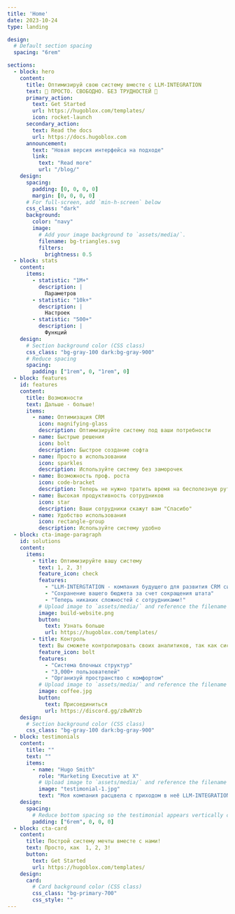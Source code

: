 ```yaml
---
title: 'Home'
date: 2023-10-24
type: landing

design:
  # Default section spacing
  spacing: "6rem"

sections:
  - block: hero
    content:
      title: Оптимизируй свою систему вместе с LLM-INTEGRATION 
      text: 🧱 ПРОСТО. СВОБОДНО. БЕЗ ТРУДНОСТЕЙ 🧱
      primary_action:
        text: Get Started
        url: https://hugoblox.com/templates/
        icon: rocket-launch
      secondary_action:
        text: Read the docs
        url: https://docs.hugoblox.com
      announcement:
        text: "Новая версия интерфейса на подходе"
        link:
          text: "Read more"
          url: "/blog/"
    design:
      spacing:
        padding: [0, 0, 0, 0]
        margin: [0, 0, 0, 0]
      # For full-screen, add `min-h-screen` below
      css_class: "dark"
      background:
        color: "navy"
        image:
          # Add your image background to `assets/media/`.
          filename: bg-triangles.svg
          filters:
            brightness: 0.5
  - block: stats
    content:
      items:
        - statistic: "1M+"
          description: |
            Параметров
        - statistic: "10k+"
          description: |
            Настроек
        - statistic: "500+"
          description: |
            Функций
    design:
      # Section background color (CSS class)
      css_class: "bg-gray-100 dark:bg-gray-900"
      # Reduce spacing
      spacing:
        padding: ["1rem", 0, "1rem", 0]
  - block: features
    id: features
    content:
      title: Возможности
      text: Дальше - больше!
      items:
        - name: Оптимизация CRM
          icon: magnifying-glass
          description: Оптимизируйте систему под ваши потребности
        - name: Быстрые решения
          icon: bolt
          description: Быстрое создание софта
        - name: Просто в использовании
          icon: sparkles
          description: Используйте систему без заморочек
        - name: Возможность проф. роста
          icon: code-bracket
          description: Теперь не нужно тратить время на бесполезную рутину
        - name: Высокая продуктивность сотрудников
          icon: star
          description: Ваши сотрудники скажут вам "Спасибо"
        - name: Удобство использования
          icon: rectangle-group
          description: Используйте систему удобно
  - block: cta-image-paragraph
    id: solutions
    content:
      items:
        - title: Оптимизируйте вашу систему
          text: 1, 2, 3!
          feature_icon: check
          features:
            - "LLM-INTERGTATION - компания будущего для развития CRM систем в сторону AI-оптимизации"
            - "Сохранение вашего бюджета за счет сокращения штата"
            - "Теперь никаких сложностей с сотрудниками!"
          # Upload image to `assets/media/` and reference the filename here
          image: build-website.png
          button:
            text: Узнать больше
            url: https://hugoblox.com/templates/
        - title: Контроль
          text: Вы сможете контролировать своих аналитиков, так как система проста!
          feature_icon: bolt
          features:
            - "Система блочных структур"
            - "3,000+ пользователей"
            - "Организуй пространство с комфортом"
          # Upload image to `assets/media/` and reference the filename here
          image: coffee.jpg
          button:
            text: Присоединиться
            url: https://discord.gg/z8wNYzb
    design:
      # Section background color (CSS class)
      css_class: "bg-gray-100 dark:bg-gray-900"
  - block: testimonials
    content:
      title: ""
      text: ""
      items:
        - name: "Hugo Smith"
          role: "Marketing Executive at X"
          # Upload image to `assets/media/` and reference the filename here
          image: "testimonial-1.jpg"
          text: "Моя компания расцвела с приходом в неё LLM-INTEGRATION"
    design:
      spacing:
        # Reduce bottom spacing so the testimonial appears vertically centered between sections
        padding: ["6rem", 0, 0, 0]
  - block: cta-card
    content:
      title: Построй систему мечты вместе с нами!
      text: Просто, как  1, 2, 3!
      button:
        text: Get Started
        url: https://hugoblox.com/templates/
    design:
      card:
        # Card background color (CSS class)
        css_class: "bg-primary-700"
        css_style: ""
---
```

